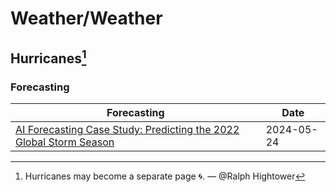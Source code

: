 # Weather/Weather

## Hurricanes[^11]

### Forecasting

| Forecasting | Date |
|---|---|
| [AI Forecasting Case Study: Predicting the 2022 Global Storm Season](https://windbornesystems.com/blog/ai-forecasting-case-study-predicting-the-2022-global-storm-season) | 2024-05-24 |

[^11]: Hurricanes may become a separate page 🌀. — @Ralph Hightower
